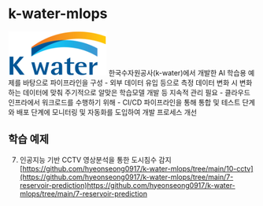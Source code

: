 # k-water-mlops
<img src = 'images/k-water_logo.png' alt = 'Drawing' style = 'width: 200px;'/>
한국수자원공사(k-water)에서 개발한 AI 학습용 예제를 바탕으로 파이프라인을 구성
- 외부 데이터 유입 등으로 측정 데이터 변화 시 변화하는 데이터에 맞춰 주기적으로 알맞은 학습모델 개발 등 지속적 관리 필요
- 클라우드 인프라에서 워크로드를 수행하기 위해
- CI/CD 파이프라인을 통해 통합 및 테스트 단계와 배포 단계에 모니터링 및 자동화를 도입하여 개발 프로세스 개선

## 학습 예제
7. 인공지능 기반 CCTV 영상분석을 통한 도시침수 감지
    [https://github.com/hyeonseong0917/k-water-mlops/tree/main/10-cctv](https://github.com/hyeonseong0917/k-water-mlops/tree/main/7-reservoir-prediction)https://github.com/hyeonseong0917/k-water-mlops/tree/main/7-reservoir-prediction
